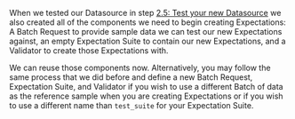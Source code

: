 When we tested our Datasource in step [2.5: Test your new Datasource](how_to_use_gx_with_aws_using_cloud_storage_and_pandas#25-test-your-new-datasource) we also created all of the components we need to begin creating Expectations: A Batch Request to provide sample data we can test our new Expectations against, an empty Expectation Suite to contain our new Expectations, and a Validator to create those Expectations with.

We can reuse those components now.  Alternatively, you may follow the same process that we did before and define a new Batch Request, Expectation Suite, and Validator if you wish to use a different Batch of data as the reference sample when you are creating Expectations or if you wish to use a different name than `test_suite` for your Expectation Suite.
